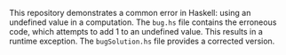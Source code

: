 This repository demonstrates a common error in Haskell: using an undefined value in a computation.  The `bug.hs` file contains the erroneous code, which attempts to add 1 to an undefined value. This results in a runtime exception.  The `bugSolution.hs` file provides a corrected version.